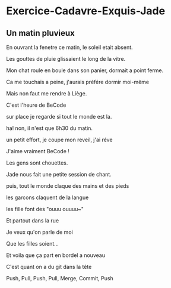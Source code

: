 # Exercice-Cadavre-Exquis-Jade

## Un matin pluvieux

En ouvrant la fenetre ce matin, le soleil etait absent.  

Les gouttes de pluie glissaient le long de la vitre. 

Mon chat roule en boule dans son panier, dormait a point ferme.

Ca me touchais a peine, j'aurais préfére  dormir moi-même

Mais non faut me rendre à Liège.

C'est l'heure de BeCode


sur place je regarde si tout le monde est la.

ha! non, il n'est que 6h30 du matin.

un petit effort, je coupe mon reveil, j'ai réve

J'aime vraiment BeCode !

Les gens sont chouettes.

Jade nous fait une petite session de chant.

puis, tout le monde claque des mains et des pieds

les garcons claquent de la langue 

les fille font des "ouuu ouuuu~"

Et partout dans la rue

Je veux qu'on parle de moi

Que les filles soient...

Et voila que ça part en bordel a nouveau

C'est quant on a du git dans la tête

Push, Pull, Push, Pull, Merge, Commit, Push
